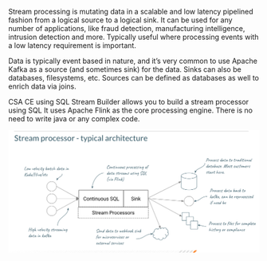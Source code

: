 Stream processing is mutating data in a scalable and low latency pipelined fashion from a logical source to a logical sink. It can be used for any number of applications, like fraud detection, manufacturing intelligence, intrusion detection and more. Typically useful where processing events with a low latency requirement is important.

Data is typically event based in nature, and it’s very common to use Apache Kafka as a source (and sometimes sink) for the data. Sinks can also be databases, filesystems, etc. Sources can be defined as databases as well to enrich data via joins.

CSA CE using SQL Stream Builder allows you to build a stream processor using SQL It uses Apache Flink as the core processing engine. There is no need to write java or any complex code.

![arch](../img/arch.png)
